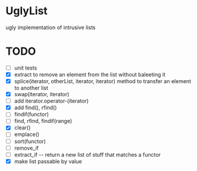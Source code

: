 UglyList
========

ugly implementation of intrusive lists

TODO
====

* [ ] unit tests
* [x] extract to remove an element from the list without baleeting it
* [x] splice(iterator, otherList, iterator, iterator) method to transfer an element to another list
* [x] swap(iterator, iterator)
* [ ] add iterator.operator-(iterator)
* [x] add find(), rfind()
* [ ] findif(functor)
* [ ] find, rfind, findif(range)
* [x] clear()
* [ ] emplace()
* [ ] sort(functor)
* [ ] remove_if
* [ ] extract_if -- return a new list of stuff that matches a functor
* [x] make list passable by value

